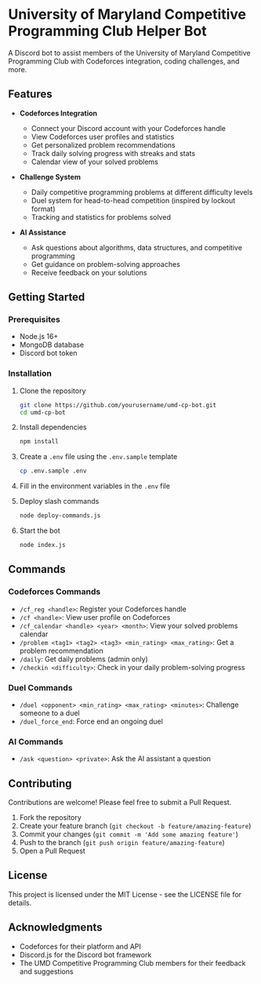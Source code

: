 # University of Maryland Competitive Programming Club Helper Bot

A Discord bot to assist members of the University of Maryland Competitive Programming Club with Codeforces integration, coding challenges, and more.

## Features

- **Codeforces Integration**
  - Connect your Discord account with your Codeforces handle
  - View Codeforces user profiles and statistics
  - Get personalized problem recommendations
  - Track daily solving progress with streaks and stats
  - Calendar view of your solved problems

- **Challenge System**
  - Daily competitive programming problems at different difficulty levels
  - Duel system for head-to-head competition (inspired by lockout format)
  - Tracking and statistics for problems solved

- **AI Assistance**
  - Ask questions about algorithms, data structures, and competitive programming
  - Get guidance on problem-solving approaches
  - Receive feedback on your solutions

## Getting Started

### Prerequisites

- Node.js 16+
- MongoDB database
- Discord bot token

### Installation

1. Clone the repository
   ```bash
   git clone https://github.com/yourusername/umd-cp-bot.git
   cd umd-cp-bot
   ```

2. Install dependencies
   ```bash
   npm install
   ```

3. Create a `.env` file using the `.env.sample` template
   ```bash
   cp .env.sample .env
   ```

4. Fill in the environment variables in the `.env` file

5. Deploy slash commands
   ```bash
   node deploy-commands.js
   ```

6. Start the bot
   ```bash
   node index.js
   ```

## Commands

### Codeforces Commands

- `/cf_reg <handle>`: Register your Codeforces handle
- `/cf <handle>`: View user profile on Codeforces
- `/cf_calendar <handle> <year> <month>`: View your solved problems calendar
- `/problem <tag1> <tag2> <tag3> <min_rating> <max_rating>`: Get a problem recommendation
- `/daily`: Get daily problems (admin only)
- `/checkin <difficulty>`: Check in your daily problem-solving progress

### Duel Commands

- `/duel <opponent> <min_rating> <max_rating> <minutes>`: Challenge someone to a duel
- `/duel_force_end`: Force end an ongoing duel

### AI Commands

- `/ask <question> <private>`: Ask the AI assistant a question

## Contributing

Contributions are welcome! Please feel free to submit a Pull Request.

1. Fork the repository
2. Create your feature branch (`git checkout -b feature/amazing-feature`)
3. Commit your changes (`git commit -m 'Add some amazing feature'`)
4. Push to the branch (`git push origin feature/amazing-feature`)
5. Open a Pull Request

## License

This project is licensed under the MIT License - see the LICENSE file for details.

## Acknowledgments

- Codeforces for their platform and API
- Discord.js for the Discord bot framework
- The UMD Competitive Programming Club members for their feedback and suggestions